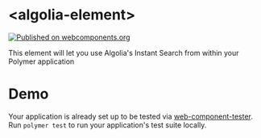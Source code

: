 # \<algolia-element\>

[![Published on webcomponents.org](https://img.shields.io/badge/webcomponents.org-published-blue.svg)](https://www.webcomponents.org/element/owner/my-element)

This element will let you use Algolia&#39;s Instant Search from within your Polymer application

# Demo

Your application is already set up to be tested via [web-component-tester](https://github.com/Polymer/web-component-tester). Run `polymer test` to run your application's test suite locally.


<custom-element-demo>
  <template>
  <link rel="import" href="../algolia-element.html">
 <algolia-element
              app-id="latency"
              api-key="6be0576ff61c053d5f9a3225e2a90f76"
              index-name="instant_search">
      </algolia-element>
    <next-code-block></next-code-block>
  </template>
</custom-element-demo>